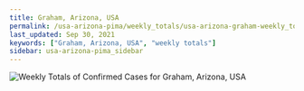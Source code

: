 ```yaml
---
title: Graham, Arizona, USA
permalink: /usa-arizona-pima/weekly_totals/usa-arizona-graham-weekly_totals.html
last_updated: Sep 30, 2021
keywords: ["Graham, Arizona, USA", "weekly totals"]
sidebar: usa-arizona-pima_sidebar
---
```


![Weekly Totals of Confirmed Cases for Graham, Arizona, USA](/covid_tracker/images/graphs/usa-arizona-graham-weekly_totals_graph.png)
